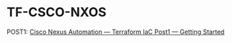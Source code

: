 # TF-CSCO-NXOS

POST1: [Cisco Nexus Automation — Terraform IaC Post1 — Getting Started](https://medium.com/@trevorpatch73/cisco-nexus-automation-terraform-iac-post1-getting-started-6011a0aca4de)
